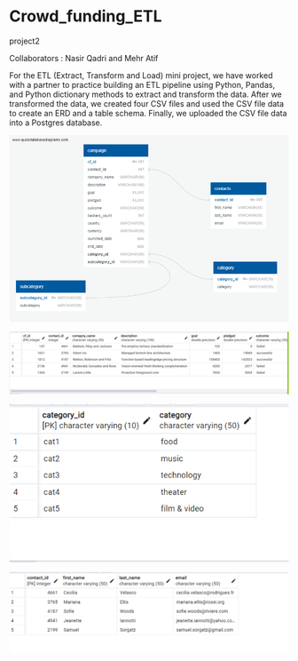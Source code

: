 # Crowd_funding_ETL
project2

Collaborators : Nasir Qadri and Mehr Atif

For the ETL (Extract, Transform and Load) mini project, we have worked with a partner to practice building an ETL pipeline using Python, Pandas, and  Python dictionary methods  to extract and transform the data. After we transformed the data, we  created four CSV files and used the CSV file data to create an ERD and a table schema. Finally, we uploaded the CSV file data into a Postgres database.



![The ERD diagram of the crowdfunding database](/Starter_Files/Crowdfunding_ERD.png)

![The output for the campaigns table](/Starter_Files/SQL_outputs/campaign.png)

![The output for the category table](Starter_Files/SQL_outputs/category.png)

![The output for the contacts table](/Starter_Files/SQL_outputs/contacts.png)
